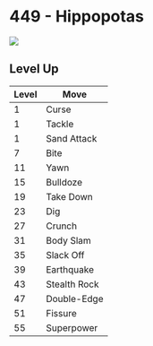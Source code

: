 # 449 - Hippopotas
![][449]

## Level Up

Level | Move
---   | ---
  1   | Curse
  1   | Tackle
  1   | Sand Attack
  7   | Bite
 11   | Yawn
 15   | Bulldoze
 19   | Take Down
 23   | Dig
 27   | Crunch
 31   | Body Slam
 35   | Slack Off
 39   | Earthquake
 43   | Stealth Rock
 47   | Double-Edge
 51   | Fissure
 55   | Superpower



[449]: ../img/pokemon/449.png
